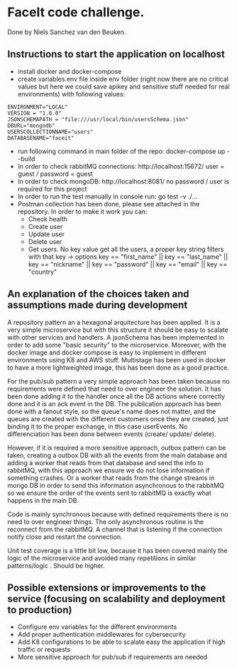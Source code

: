 # FaceIt code challenge.

Done by Niels Sanchez van den Beuken.

## Instructions to start the application on localhost

- install docker and docker-compose
- create variables.env file inside env folder (right now there are no critical values but here we could save apikey and sensitive stuff needed for real environments) with following values:

```[env]
ENVIRONMENT="LOCAL"
VERSION = "1.0.0"
JSONSCHEMAPATH = "file:///usr/local/bin/usersSchema.json"
DBURL="mongodb"
USERSCOLLECTIONNAME="users"
DATABASENAME="faceit"
```

- run following command in main folder of the repo: docker-compose up --build
- In order to check rabbitMQ connections: http://localhost:15672/ user = guest / password = guest
- In order to check mongoDB: http://localhost:8081/ no password / user is required for this project
- In order to run the test manually in console run: go test -v ./...
- Postman collection has been done, please see attached in the repository. In order to make it work you can:
  - Check health
  - Create user
  - Update user
  - Delete user
  - Get users. No key value get all the users, a proper key string filters with that key -> options key == "first_name" || key == "last_name" || key == "nickname" || key == "password" || key == "email" || key == "country"

## An explanation of the choices taken and assumptions made during development

A repository pattern an a hexagonal arquitecture has been applied. It is a very simple microservice but with this structure it should be easy to scalate with other services and handlers. A jsonSchema has been implemented in order to add some "basic security" to the microservice.
Moreover, with the docker image and docker compose is easy to implement in different environments using K8 and AWS stuff. Multistage has been used in docker to have a more lightweighted image, this has been done as a good practice.

For the pub/sub pattern a very simple approach has been taken because no requirements were defined that need to over engineer the solution. It has been done adding it to the handler once all the DB actions where correctly done and it is an ack event in the DB. The publication approach has been done with a fanout style, so the queue's name does not matter, and the queues are created with the different customers once they are created, just binding it to the proper exchange, in this case userEvents. No differenciation has been done between events (create/ update/ delete).

However, if it is required a more sensitive approach, outbox pattern can be taken, creating a outbox DB with all the events from the main database and adding a worker that reads from that database and send the info to rabbitMQ, with this approach we ensure we do not lose information if something crashes. Or a worker that reads from the change streams in mongo DB in order to send this information asynchronous to the rabbitMQ so we ensure the order of the events sent to rabbitMQ is exactly what happens in the main DB.

Code is mainly synchronous because with defined requirements there is no need to over engineer things. The only asynchronous routine is the reconnect from the rabbitMQ. A channel that is listening if the connection notify close and restart the connection.

Unit test coverage is a little bit low, because it has been covered mainly the logic of the microservice and avoided many repetitions in similar patterns/logic . Should be higher.

## Possible extensions or improvements to the service (focusing on scalability and deployment to production)

- Configure env variables for the different environments
- Add proper authentication middlewares for cybersecurity
- Add K8 configurations to be able to scalate easy the application if high traffic or requests
- More sensitive approach for pub/sub if requirements are needed
